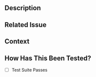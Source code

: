 <!--- Please provide a general summary of your changes in the title above -->
<!--- [Updated/Added] [Language] -->
## Description
<!--- Please describe all your changes in detail -->

## Related Issue
<!--- If fixing a bug, there should be an issue describing it with steps to reproduce -->
<!--- Please provide a link to the issue here: -->

## Context
<!--- Why is this change required/wanted? What problem does it solve? -->
<!--- If this fixes an open issue, please provide a link to the issue here. -->

## How Has This Been Tested?
- [ ] Test Suite Passes
<!--- Please describe in detail how you tested your changes. -->
<!--- Include information about your testing environment, and the tests you ran to -->
<!--- see how your change might have affects other areas of the code, etc. -->
